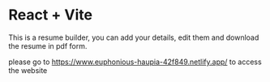# React + Vite

This is a resume builder, you can add your details, edit them and download the resume in pdf form.

please go to https://www.euphonious-haupia-42f849.netlify.app/ to access the website
